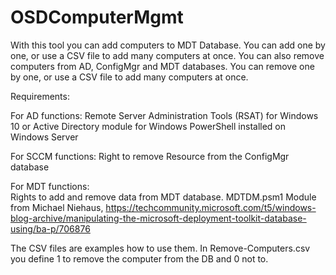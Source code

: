 # OSDComputerMgmt
With this tool you can add computers to MDT Database. You can add one by one, or use a CSV file to add many computers at once.
You can also remove computers from AD, ConfigMgr and MDT databases. You can remove one by one, or use a CSV file to add many computers at once.

Requirements:

For AD functions:
  Remote Server Administration Tools (RSAT) for Windows 10 
  or 
  Active Directory module for Windows PowerShell installed on Windows Server

For SCCM functions:
  Right to remove Resource from the ConfigMgr database


For MDT functions:  
  Rights to add and remove data from MDT database.
  MDTDM.psm1 Module from Michael Niehaus, https://techcommunity.microsoft.com/t5/windows-blog-archive/manipulating-the-microsoft-deployment-toolkit-database-using/ba-p/706876
   
The CSV files are examples how to use them. In Remove-Computers.csv you define 1 to remove the computer from the DB and 0 not to.
